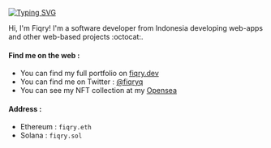 [![Typing SVG](https://readme-typing-svg.herokuapp.com?font=Roboto&size=24&pause=1000&color=F7F7F7&background=000000&center=true&vCenter=true&random=false&width=1080&height=150&lines=Hi+there+%F0%9F%91%8B+Im+Fiqry+choerudin)](https://git.io/typing-svg)

Hi, I'm Fiqry! I'm a software developer from Indonesia developing web-apps and other web-based projects :octocat:.

#### Find me on the web :
- You can find my full portfolio on [fiqry.dev](https://fiqry.dev)
- You can find me on Twitter : [@fiqryq](https://twitter.com/fiqryq_)
- You can see my NFT collection at my [Opensea](https://opensea.io/fiqrychoerudin)

#### Address :
- Ethereum : ```fiqry.eth```
- Solana : ```fiqry.sol```
